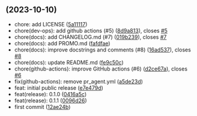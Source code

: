 ##  (2023-10-10)

* chore: add LICENSE ([5a11117](https://github.com/sergerdn/py-bas-automation/commit/5a11117))
* chore(dev-ops): add github actions (#5) ([8d9a813](https://github.com/sergerdn/py-bas-automation/commit/8d9a813)), closes [#5](https://github.com/sergerdn/py-bas-automation/issues/5)
* chore(docs): add CHANGELOG.md (#7) ([019b239](https://github.com/sergerdn/py-bas-automation/commit/019b239)), closes [#7](https://github.com/sergerdn/py-bas-automation/issues/7)
* chore(docs): add PROMO.md ([fafdfae](https://github.com/sergerdn/py-bas-automation/commit/fafdfae))
* chore(docs): improve docstrings and comments (#8) ([16ad537](https://github.com/sergerdn/py-bas-automation/commit/16ad537)), closes [#8](https://github.com/sergerdn/py-bas-automation/issues/8)
* chore(docs): update README.md ([fe9c50c](https://github.com/sergerdn/py-bas-automation/commit/fe9c50c))
* chore(github-actions): improve GitHub actions (#6) ([d2ce67a](https://github.com/sergerdn/py-bas-automation/commit/d2ce67a)), closes [#6](https://github.com/sergerdn/py-bas-automation/issues/6)
* fix(github-actions): remove pr_agent.yml ([a5de23d](https://github.com/sergerdn/py-bas-automation/commit/a5de23d))
* feat: initial public release ([e7e479d](https://github.com/sergerdn/py-bas-automation/commit/e7e479d))
* feat(release): 0.1.0 ([0416a5c](https://github.com/sergerdn/py-bas-automation/commit/0416a5c))
* feat(release): 0.1.1 ([0096d26](https://github.com/sergerdn/py-bas-automation/commit/0096d26))
* first commit ([12ae24b](https://github.com/sergerdn/py-bas-automation/commit/12ae24b))



